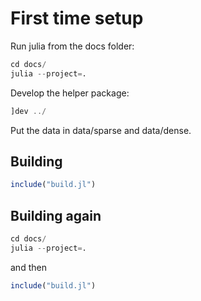 # First time setup

Run julia from the docs folder:

```julia
cd docs/
julia --project=.
```

Develop the helper package:

```julia
]dev ../
```

Put the data in data/sparse and data/dense.

## Building

```julia
include("build.jl")
```

## Building again

```julia
cd docs/
julia --project=.
```

and then

```julia
include("build.jl")
```
